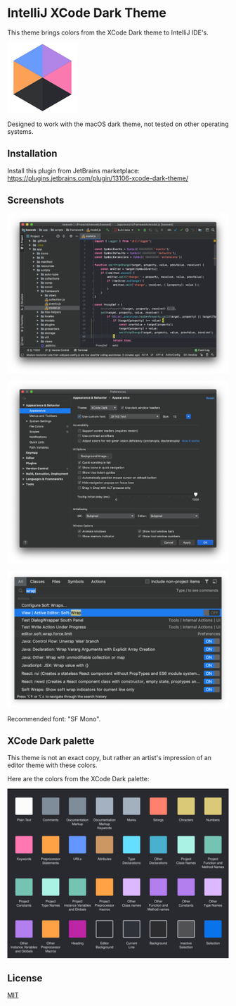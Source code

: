 # IntelliJ XCode Dark Theme

This theme brings colors from the XCode Dark theme to IntelliJ IDE's.

![logo](resources/META-INF/pluginIcon.svg)

Designed to work with the macOS dark theme, not tested on other operating systems.

## Installation

Install this plugin from JetBrains marketplace:
https://plugins.jetbrains.com/plugin/13106-xcode-dark-theme/

## Screenshots

![screenshot: code](images/screenshot-code.png)

![screenshot: settings](images/screenshot-settings.png)

![screenshot: actions](images/screenshot-actions.png)

Recommended font: "SF Mono".

## XCode Dark palette

This theme is not an exact copy, but rather an artist's impression
of an editor theme with these colors.

Here are the colors from the XCode Dark palette:

![palette](images/xcode-dark-palette.svg)

## License

[MIT](LICENSE)
